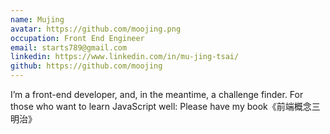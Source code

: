 ```yaml
---
name: Mujing
avatar: https://github.com/moojing.png
occupation: Front End Engineer
email: starts789@gmail.com
linkedin: https://www.linkedin.com/in/mu-jing-tsai/
github: https://github.com/moojing
---
```


I’m a front-end developer, and, in the meantime, a challenge finder. For those who want to learn JavaScript well: Please have my book《前端概念三明治》
